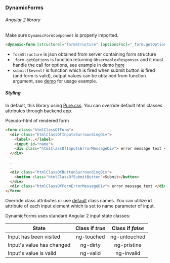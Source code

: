 ### DynamicForms
###### Angular 2 library
Make sure `DynamicFormComponent` is properly imported.
```html
<dynamic-form [structure]="formStructure" [optionsFnc]="_form.getOptions" (submit)="onSubmit($event)"></dynamic-form>
```
* `formStructure` is json obtained from server containing form structure
* `_form.getOptions` is function returning `Observable<Response>` and it must handle the call for options, see example in demo [here](../demo/src/main/webapp/ng2af/app/form.service.ts)
* `submit($event)` is function which is fired when submit button is fired (and form is valid), output values can be obtained from function argument, see [demo](../demo/src/main/webapp/ng2af/app/book.component.ts) for usage example.

##### Styling
In default, this library using [Pure.css](http://purecss.io/). You can override default html classes attributes through backend app.

Pseudo-html of rendered form
```html
<form class="htmlClassOfForm">
  <div class="htmlClassOfInputsSurroundingDiv">
    <label>..</label>
    <input id="name">
    <div class="htmlClassOfInputsErrorMessageDiv"> error message text </div>
  </div>
  .
  .
  .
  <div class="htmlClassOfButtonSurroundingDiv">
    <button class="htmlClassOfSubmitButton">Submit</button>
  </div>
  <div class="htmlClassOfFormErrorMessageDiv"> error message text </div>
</form>
```

Override class attributes or use [default](../af/inputs.md) class names. You can utilize id attribute of each input element which is set to name parameter of input.

DynamicForms uses standard Angular 2 input state classes:

| State                     | Class if *true* | Class if *false* |
| ------------------------- |:-------------:|:--------------:|
| Input has been visited    | ng-touched    | ng-untouched   |
| Input's value has changed | ng-dirty      | ng-pristine    |
| Input's value is valid    | ng-valid      | ng-invalid     |

